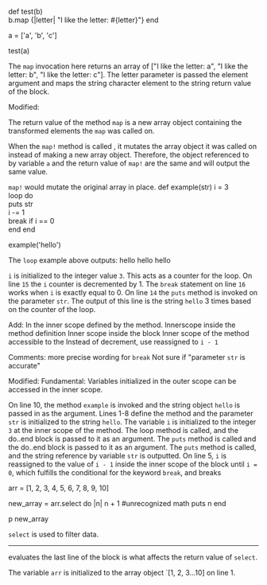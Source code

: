 def test(b)  
  b.map {|letter| "I like the letter: #{letter}"}
end

  a = ['a', 'b', 'c']

test(a)

The `map` invocation here returns an array of ["I like the letter: a", "I like the letter: b", "I like the letter: c"].  The letter parameter is passed the element argument and maps the string character element to the string return value of the block.

Modified:

The return value of the method `map` is a new array object containing the transformed elements the `map` was called on.  

When the `map!` method is called , it mutates the array object it was called on instead of making a new array object. Therefore, the object referenced to by variable `a` and the return value of `map!` are the same and will output the same value.



`map!` would mutate the original array in place. 
  def example(str)
    i = 3  
    loop do    
      puts str    
      i -= 1    
      break if i == 0  
    end
  end
  
  example('hello')

The `loop` example above outputs:
hello
hello
hello

`i` is initialized to the integer value `3`. This acts as a counter for the loop.  On line `15` the `i` counter is decremented by 1. The `break` statement on line `16` works when `i` is exactly equal to 0. On line `14` the `puts` method is invoked on the parameter `str`. The output of this line is the string `hello` 3 times based on the counter of the loop.

Add: In the inner scope defined by the method. 
Innerscope inside the method definition
Inner scope inside the block
Inner scope of the method accessible to the 
Instead of decrement, use reassigned to `i - 1`

Comments: 
more precise wording for `break`
Not sure if "parameter `str` is accurate"


Modified: 
Fundamental: Variables initialized in the outer scope can be accessed in the inner scope.

On line 10, the method `example` is invoked and the string object `hello` is passed in as the argument. Lines 1-8 define the method and the parameter `str` is initialized to the string `hello`. The variable `i` is initialized to the integer `3` at the inner scope of the method. The loop method is called, and the do..end block is passed to it as an argument. The `puts` method is called and the do..end block is passed to it as an argument. The `puts` method is called, and the string reference by variable `str` is outputted.  On line 5, `i` is reassigned to the value of `i - 1` inside the inner scope of the block until `i = 0`, which fulfills the conditional for the keyword `break`, and breaks

arr = [1, 2, 3, 4, 5, 6, 7, 8, 9, 10]

new_array = arr.select do |n| n + 1  #unrecognized math
  puts n
end

p new_array

`select` is used to filter data. 


---------------

evaluates the last line of the block is what affects the return value of `select`. 

The variable `arr` is initialized to the array object `[1, 2, 3...10] on line 1. 

